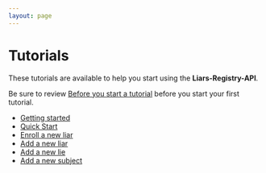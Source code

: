 ```yaml
---
layout: page
---
```


# Tutorials

These tutorials are available to help you start using the **Liars-Registry-API**.

Be sure to review [Before you start a tutorial](before-you-start-a-tutorial.md) before you start your first tutorial.

* [Getting started](tutorials/Getting_started.md)
* [Quick Start](tutorials/quick-start.md)
* [Enroll a new liar](tutorials/enroll-a-new-liar.md)
* [Add a new liar](tutorials/add-a-new-liar.md)
* [Add a new lie](tutorials/add-a-new-lie.md)
* [Add a new subject](tutorials/add-a-new-subject.md)
